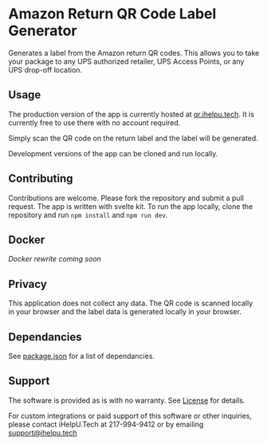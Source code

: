 # Amazon Return QR Code Label Generator

Generates a label from the Amazon return QR codes. This allows you to take your package to any UPS authorized retailer, UPS Access Points, or any UPS drop-off location. 

## Usage
The production version of the app is currently hosted at [qr.ihelpu.tech](https://qr.ihelpu.tech). It is currently free to use there with no account required.

Simply scan the QR code on the return label and the label will be generated.

Development versions of the app can be cloned and run locally.

## Contributing
Contributions are welcome. Please fork the repository and submit a pull request.
The app is written with svelte kit. To run the app locally, clone the repository and run `npm install` and `npm run dev`.

## Docker
*Docker rewrite coming soon*
## Privacy
This application does not collect any data. The QR code is scanned locally in your browser and the label data is generated locally in your browser. 

## Dependancies
See [package.json](package.json) for a list of dependancies.

## Support
The software is provided as is with no warranty. See [License](LICENSE) for details. 

For custom integrations or paid support of this software or other inquiries, please contact iHelpU.Tech at 217-994-9412 or by emailing support@ihelpu.tech